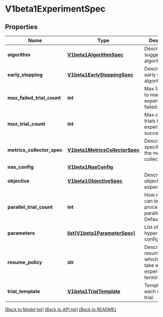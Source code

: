 # V1beta1ExperimentSpec

## Properties
Name | Type | Description | Notes
------------ | ------------- | ------------- | -------------
**algorithm** | [**V1beta1AlgorithmSpec**](V1beta1AlgorithmSpec.md) | Describes the suggestion algorithm. | [optional] 
**early_stopping** | [**V1beta1EarlyStoppingSpec**](V1beta1EarlyStoppingSpec.md) | Describes the early stopping algorithm. | [optional] 
**max_failed_trial_count** | **int** | Max failed trials to mark experiment as failed. | [optional] 
**max_trial_count** | **int** | Max completed trials to mark experiment as succeeded | [optional] 
**metrics_collector_spec** | [**V1beta1MetricsCollectorSpec**](V1beta1MetricsCollectorSpec.md) | Describes the specification of the metrics collector | [optional] 
**nas_config** | [**V1beta1NasConfig**](V1beta1NasConfig.md) |  | [optional] 
**objective** | [**V1beta1ObjectiveSpec**](V1beta1ObjectiveSpec.md) | Describes the objective of the experiment. | [optional] 
**parallel_trial_count** | **int** | How many trials can be processed in parallel. Defaults to 3 | [optional] 
**parameters** | [**list[V1beta1ParameterSpec]**](V1beta1ParameterSpec.md) | List of hyperparameter configurations. | [optional] 
**resume_policy** | **str** | Describes resuming policy which usually take effect after experiment terminated. | [optional] 
**trial_template** | [**V1beta1TrialTemplate**](V1beta1TrialTemplate.md) | Template for each run of the trial. | [optional] 

[[Back to Model list]](../README.md#documentation-for-models) [[Back to API list]](../README.md#documentation-for-api-endpoints) [[Back to README]](../README.md)


